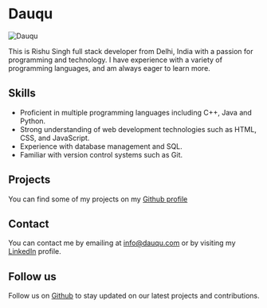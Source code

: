 # Dauqu

![Dauqu](https://img.shields.io/badge/Dauqu-blue)

This is Rishu Singh full stack developer from Delhi, India with a passion for programming and technology. I have experience with a variety of programming languages, and am always eager to learn more.

## Skills
- Proficient in multiple programming languages including C++, Java and Python.
- Strong understanding of web development technologies such as HTML, CSS, and JavaScript.
- Experience with database management and SQL.
- Familiar with version control systems such as Git.

## Projects
You can find some of my projects on my [Github profile](https://github.com/dauqu) 

## Contact
You can contact me by emailing at [info@dauqu.com](info@dauqu.com) or by visiting my [LinkedIn](https://www.linkedin.com/in/harsh-singh-7a89791a9/) profile.

## Follow us
Follow us on [Github](https://github.com/dauqu) to stay updated on our latest projects and contributions.
